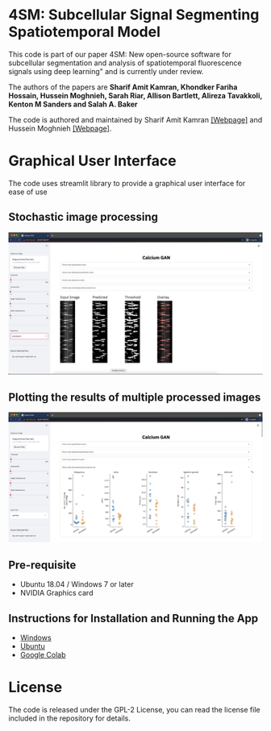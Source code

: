 # 4SM: Subcellular Signal Segmenting Spatiotemporal Model


This code is part of our paper 4SM: New open-source software for subcellular segmentation and analysis of spatiotemporal fluorescence signals using deep learning" and is currently under review.

The authors of the papers are <b>Sharif Amit Kamran, Khondker Fariha Hossain, Hussein Moghnieh, Sarah Riar, Allison Bartlett, Alireza Tavakkoli, Kenton M Sanders and Salah A. Baker</b>

The code is authored and maintained by Sharif Amit Kamran [[Webpage]](https://www.sharifamit.com/) and Hussein Moghnieh [[Webpage]](https://medium.com/@husseinmoghnie).


# Graphical User Interface
The code uses streamlit library to provide a graphical user interface for ease of use


## Stochastic image processing
![](installation_guides/allison_stochastic.png)  
  
## Plotting the results of multiple processed images
![](installation_guides/sharif_plots.png)

## Pre-requisite
- Ubuntu 18.04 / Windows 7 or later
- NVIDIA Graphics card


## Instructions for Installation and Running the App  
- [Windows](installation_guides/Windows_Installation_Guide.md)
- [Ubuntu](installation_guides/Ubuntu_Instllation_Guide.md)  
- [Google Colab](https://colab.research.google.com/drive/1mlmrOho8D5Cd-eqlV-aZHAYAY-EpEjmj?usp=sharing)


# License
The code is released under the GPL-2 License, you can read the license file included in the repository for details.
